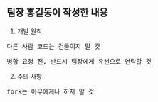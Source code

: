 ## 팀장 홍길동이 작성한 내용

1. 개발 원칙
<pre>다른 사람 코드는 건들이지 말 것</pre>
<pre>병합 요청 전, 반드시 팀장에게 유선으로 연락할 것</pre>

2. 주의 사항
<pre>fork는 아무에게나 하지 말 것</pre>
